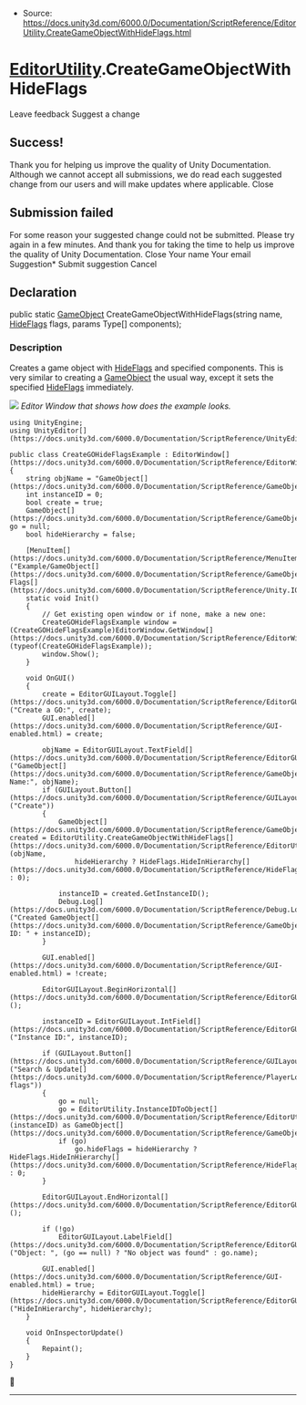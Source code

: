 * Source: https://docs.unity3d.com/6000.0/Documentation/ScriptReference/EditorUtility.CreateGameObjectWithHideFlags.html

#  [EditorUtility](https://docs.unity3d.com/6000.0/Documentation/ScriptReference/EditorUtility.html).CreateGameObjectWithHideFlags
Leave feedback
Suggest a change
## Success!
Thank you for helping us improve the quality of Unity Documentation. Although we cannot accept all submissions, we do read each suggested change from our users and will make updates where applicable.
Close
## Submission failed
For some reason your suggested change could not be submitted. Please <a>try again</a> in a few minutes. And thank you for taking the time to help us improve the quality of Unity Documentation.
Close
Your name Your email Suggestion* Submit suggestion
Cancel
## Declaration
public static [GameObject](https://docs.unity3d.com/6000.0/Documentation/ScriptReference/GameObject.html) CreateGameObjectWithHideFlags(string name, [HideFlags](https://docs.unity3d.com/6000.0/Documentation/ScriptReference/HideFlags.html) flags, params Type[] components); 
### Description
Creates a game object with [HideFlags](https://docs.unity3d.com/6000.0/Documentation/ScriptReference/HideFlags.html) and specified components.
This is very similar to creating a [GameObject](https://docs.unity3d.com/6000.0/Documentation/ScriptReference/GameObject.html) the usual way, except it sets the specified [HideFlags](https://docs.unity3d.com/6000.0/Documentation/ScriptReference/HideFlags.html) immediately.  
  
![](https://docs.unity3d.com/6000.0/Documentation/StaticFiles/ScriptRefImages/EditorUtility%20CreateGameObjectWithHideFlags.png) _Editor Window that shows how does the example looks._
```
using UnityEngine;
using UnityEditor[](https://docs.unity3d.com/6000.0/Documentation/ScriptReference/UnityEditor.html);  
  
public class CreateGOHideFlagsExample : EditorWindow[](https://docs.unity3d.com/6000.0/Documentation/ScriptReference/EditorWindow.html)
{
    string objName = "GameObject[](https://docs.unity3d.com/6000.0/Documentation/ScriptReference/GameObject.html)";
    int instanceID = 0;
    bool create = true;
    GameObject[](https://docs.unity3d.com/6000.0/Documentation/ScriptReference/GameObject.html) go = null;
    bool hideHierarchy = false;  
  
    [MenuItem[](https://docs.unity3d.com/6000.0/Documentation/ScriptReference/MenuItem.html)("Example/GameObject[](https://docs.unity3d.com/6000.0/Documentation/ScriptReference/GameObject.html) Flags[](https://docs.unity3d.com/6000.0/Documentation/ScriptReference/Unity.IO.LowLevel.Unsafe.AsyncReadManagerMetrics.Flags.html)")]
    static void Init()
    {
        // Get existing open window or if none, make a new one:
        CreateGOHideFlagsExample window = (CreateGOHideFlagsExample)EditorWindow.GetWindow[](https://docs.unity3d.com/6000.0/Documentation/ScriptReference/EditorWindow.GetWindow.html)(typeof(CreateGOHideFlagsExample));
        window.Show();
    }  
  
    void OnGUI()
    {
        create = EditorGUILayout.Toggle[](https://docs.unity3d.com/6000.0/Documentation/ScriptReference/EditorGUILayout.Toggle.html)("Create a GO:", create);
        GUI.enabled[](https://docs.unity3d.com/6000.0/Documentation/ScriptReference/GUI-enabled.html) = create;  
  
        objName = EditorGUILayout.TextField[](https://docs.unity3d.com/6000.0/Documentation/ScriptReference/EditorGUILayout.TextField.html)("GameObject[](https://docs.unity3d.com/6000.0/Documentation/ScriptReference/GameObject.html) Name:", objName);
        if (GUILayout.Button[](https://docs.unity3d.com/6000.0/Documentation/ScriptReference/GUILayout.Button.html)("Create"))
        {
            GameObject[](https://docs.unity3d.com/6000.0/Documentation/ScriptReference/GameObject.html) created = EditorUtility.CreateGameObjectWithHideFlags[](https://docs.unity3d.com/6000.0/Documentation/ScriptReference/EditorUtility.CreateGameObjectWithHideFlags.html)(objName,
                hideHierarchy ? HideFlags.HideInHierarchy[](https://docs.unity3d.com/6000.0/Documentation/ScriptReference/HideFlags.HideInHierarchy.html) : 0);  
  
            instanceID = created.GetInstanceID();
            Debug.Log[](https://docs.unity3d.com/6000.0/Documentation/ScriptReference/Debug.Log.html)("Created GameObject[](https://docs.unity3d.com/6000.0/Documentation/ScriptReference/GameObject.html) ID: " + instanceID);
        }  
  
        GUI.enabled[](https://docs.unity3d.com/6000.0/Documentation/ScriptReference/GUI-enabled.html) = !create;  
  
        EditorGUILayout.BeginHorizontal[](https://docs.unity3d.com/6000.0/Documentation/ScriptReference/EditorGUILayout.BeginHorizontal.html)();  
  
        instanceID = EditorGUILayout.IntField[](https://docs.unity3d.com/6000.0/Documentation/ScriptReference/EditorGUILayout.IntField.html)("Instance ID:", instanceID);  
  
        if (GUILayout.Button[](https://docs.unity3d.com/6000.0/Documentation/ScriptReference/GUILayout.Button.html)("Search & Update[](https://docs.unity3d.com/6000.0/Documentation/ScriptReference/PlayerLoop.Update.html) flags"))
        {
            go = null;
            go = EditorUtility.InstanceIDToObject[](https://docs.unity3d.com/6000.0/Documentation/ScriptReference/EditorUtility.InstanceIDToObject.html)(instanceID) as GameObject[](https://docs.unity3d.com/6000.0/Documentation/ScriptReference/GameObject.html);
            if (go)
                go.hideFlags = hideHierarchy ? HideFlags.HideInHierarchy[](https://docs.unity3d.com/6000.0/Documentation/ScriptReference/HideFlags.HideInHierarchy.html) : 0;
        }  
  
        EditorGUILayout.EndHorizontal[](https://docs.unity3d.com/6000.0/Documentation/ScriptReference/EditorGUILayout.EndHorizontal.html)();  
  
        if (!go)
            EditorGUILayout.LabelField[](https://docs.unity3d.com/6000.0/Documentation/ScriptReference/EditorGUILayout.LabelField.html)("Object: ", (go == null) ? "No object was found" : go.name);  
  
        GUI.enabled[](https://docs.unity3d.com/6000.0/Documentation/ScriptReference/GUI-enabled.html) = true;
        hideHierarchy = EditorGUILayout.Toggle[](https://docs.unity3d.com/6000.0/Documentation/ScriptReference/EditorGUILayout.Toggle.html)("HideInHierarchy", hideHierarchy);
    }  
  
    void OnInspectorUpdate()
    {
        Repaint();
    }
}

```

* * *
